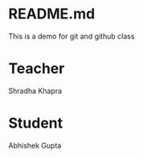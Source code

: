 # README.md
This is a demo for git and github class

# Teacher
Shradha Khapra

# Student
Abhishek Gupta